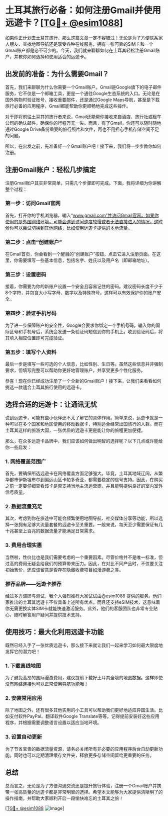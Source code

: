 # 土耳其旅行必备：如何注册Gmail并使用远遊卡？[[TG💪+ @esim1088](https://t.me/s/esim1088)]

如果你正计划去土耳其旅行，那么这篇文章一定不容错过！无论是为了方便联系家人朋友、查找地图导航还是享受各种在线服务，拥有一张可靠的SIM卡和一个Gmail账户都是必不可少的。今天，我们就来聊聊如何在土耳其轻松注册Gmail账户，并教你如何选择和使用适合的远遊卡。

## 出发前的准备：为什么需要Gmail？

首先，我们来聊聊为什么你需要一个Gmail账户。Gmail是Google旗下的电子邮件服务，它不仅是一个邮箱工具，更是一个通往Google生态系统的入口。无论是在国外购物时验证账号、接收重要邮件，还是通过Google Maps导航，甚至是下载旅行必备的应用程序，Gmail都能帮助你更顺畅地完成这些操作。

对于即将前往土耳其的旅行者来说，Gmail还能帮你接收来自酒店、旅行社或租车公司的确认邮件，确保你的行程万无一失。而且，有了Gmail，你还可以随时随地通过Google Drive备份重要的旅行照片和文件，再也不用担心手机存储空间不足的问题。

所以，在出发之前，先准备好一个Gmail账户吧！接下来，我们将一步步教你如何注册。

## 注册Gmail账户：轻松几步搞定

注册Gmail账户其实非常简单，只需几个步骤即可完成。下面，我将详细为你讲解整个过程：

### 第一步：访问Gmail官网

首先，打开你的手机浏览器，输入“www.gmail.com”并访问Gmail官网。如果你使用的是外国网络环境，可能会遇到访问速度较慢或者无法直接进入的情况，这时候你可以尝试切换到其他网络，比如使用远遊卡提供的本地流量。

### 第二步：点击“创建账户”

在Gmail首页，你会看到一个醒目的“创建账户”按钮，点击它进入注册页面。在这里，你需要填写一些基本信息，包括名字、姓氏以及用户名（即邮箱地址）。

### 第三步：设置密码

接着，你需要为你的新账户设置一个安全且容易记住的密码。建议密码长度不少于8个字符，并包含大小写字母、数字以及特殊符号。这样可以有效保护你的账户安全。

### 第四步：验证手机号码

为了进一步保障账户的安全性，Google会要求你绑定一个手机号码。输入你的国际区号和手机号后，系统会发送一条验证码短信到你的手机上。收到验证码后，将其填入相应位置即可完成验证。

### 第五步：填写个人资料

最后一步是填写一些可选的个人信息，比如性别、生日等。虽然这些信息并非强制要求，但填写完整可以帮助你更好地管理账户，并享受更多个性化服务。

恭喜！现在你已经成功注册了一个全新的Gmail账户！接下来，让我们来看看如何挑选一款适合土耳其旅行使用的远遊卡。

## 选择合适的远遊卡：让通讯无忧

说到远遊卡，可能有些小伙伴还不太了解它的具体作用。简单来说，远遊卡就是一种可以在多个国家和地区使用的移动数据卡，特别适合经常出国旅行的人群。而在土耳其这样的旅游大国，一张优质的远遊卡更是能让你的旅程更加便捷。

那么，在众多远遊卡品牌中，我们应该如何做出明智的选择呢？以下几点或许能给你一些启发：

### 1. 网络覆盖范围广

首先，要确保所选远遊卡在网络覆盖方面足够强大。毕竟，土耳其地域辽阔，从繁华都市伊斯坦布尔到偏远山区卡帕多奇亚，都需要稳定的信号支持。因此，在购买之前一定要仔细查看该卡是否支持当地主流运营商，并且能够提供良好的室内室外信号质量。

### 2. 数据流量充足

其次，考虑到你在旅途中可能会频繁使用地图导航、社交媒体分享等功能，所以选择一张拥有足够大流量套餐的远遊卡至关重要。一般来说，每天至少需要保证有几十兆甚至上百兆的数据流量才能满足日常需求。

### 3. 费用合理实惠

当然啦，性价比也是我们需要考虑的一个重要因素。尽管价格并不是唯一标准，但过高的费用无疑会给我们的预算带来压力。因此，在对比不同产品时，不仅要关注初始售价，还应该留意是否存在隐藏收费项目如漫游费之类。

### 推荐品牌——远遊卡推荐

经过多方调研与测试，我个人强烈推荐大家试试由@esim1088 提供的服务。他们家推出的土耳其远遊卡不仅具备上述所有优点，而且还支持eSIM技术，这意味着你无需更换实体SIM卡就能快速激活服务。此外，他们的客服团队也非常专业贴心，随时解答用户疑问并提供技术支持。

## 使用技巧：最大化利用远遊卡功能

既然已经入手了一张优质远遊卡，那么接下来就让我们一起来学习如何最大限度地发挥它的潜力吧！

### 1. 下载离线地图

为了避免高昂的国际漫游费用，建议提前下载好土耳其全境的地图数据。这样即使没有网络连接也可以正常使用导航功能哦！

### 2. 安装常用应用

除了地图之外，还有很多其他实用的小工具可以帮助我们更好地适应异国生活。比如支付软件PayPal、翻译软件Google Translate等等。记得提前安装好这些应用程序，并根据需要调整语言设置以适应当地环境。

### 3. 设置自动更新

为了节省宝贵的数据流量资源，请务必关闭所有非必要的应用程序后台自动更新功能。同时也可以定期清理缓存文件夹，释放更多存储空间留给更重要的任务。

## 总结

总而言之，无论是为了方便沟通交流还是提升旅行体验，注册一个Gmail账户并携带一张高质量的远遊卡都是非常明智的选择。希望本文能够为大家提供清晰明了的操作指南，并帮助大家顺利开启一段愉快难忘的土耳其之旅！

[[TG💪+ @esim1088](https://t.me/s/esim1088) ![Image](https://i.postimg.cc/4NQfJmqS/Snipaste-2025-05-13-00-14-12.png)]